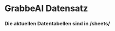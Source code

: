 















































































































































# GrabbeAI Datensatz





### Die aktuellen Datentabellen sind in /sheets/


